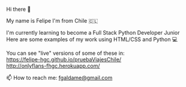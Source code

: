 Hi there 👋

My name is Felipe
I'm from Chile :chile:

I'm currently learning to become a Full Stack Python Developer Junior \
Here are some examples of my work using HTML/CSS and Python :computer: 

You can see "live" versions of some of these in:\
https://felipe-hgc.github.io/pruebaViajesChile/ \
http://onlyflans-fhgc.herokuapp.com/ 

📫 How to reach me: fgaldame@gmail.com 
